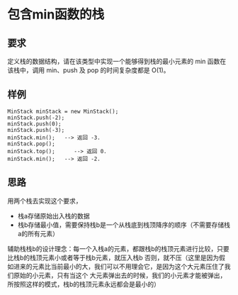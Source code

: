 # 包含min函数的栈

## 要求

定义栈的数据结构，请在该类型中实现一个能够得到栈的最小元素的 min 函数在该栈中，调用 min、push 及 pop 的时间复杂度都是 O(1)。

## 样例

```shell
MinStack minStack = new MinStack();
minStack.push(-2);
minStack.push(0);
minStack.push(-3);
minStack.min();   --> 返回 -3.
minStack.pop();
minStack.top();      --> 返回 0.
minStack.min();   --> 返回 -2.
```

## 思路    

用两个栈去实现这个要求，

- 栈a存储原始出入栈的数据
- 栈b存储最小值，需要保持栈b是一个从栈底到栈顶降序的顺序（不需要存储栈a的所有元素）

辅助栈栈b的设计理念：每一个入栈a的元素，都跟栈b的栈顶元素进行比较，只要比栈b的栈顶元素小或者等于栈b元素，就压入栈b
否则，就不压（这里是因为假如进来的元素比当前最小的大，我们可以不用理会它，是因为这个大元素压住了我们原始的小元素，只有当这个
大元素弹出去的时候，我们的小元素才能被弹出，所按照这样的模式，栈b的栈顶元素永远都会是最小的）
